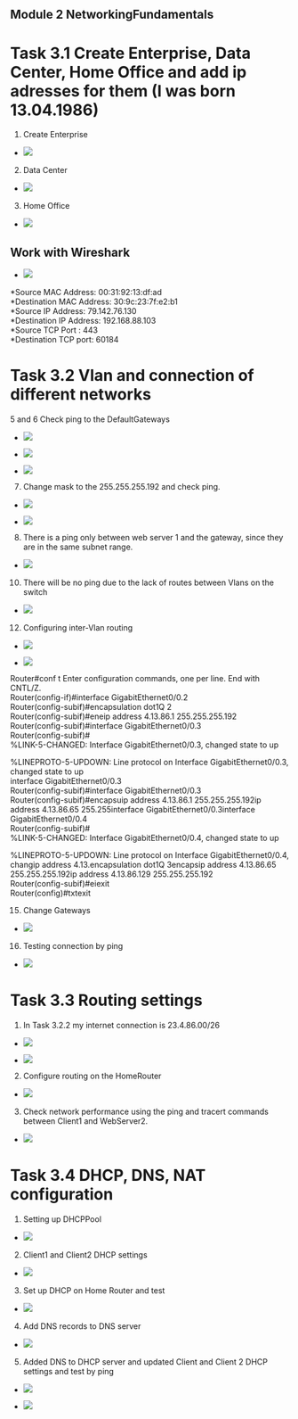 ## Module 2 NetworkingFundamentals

# Task 3.1 Create Enterprise, Data Center, Home Office and add ip adresses for them (I was born 13.04.1986)

1. Create Enterprise

* ![](screen/Screenshot_1.png)

2. Data Center

* ![](screen/Screenshot_2.png)

3. Home Office

* ![](screen/Screenshot_3.png)

## Work with Wireshark

* ![](screen/Screenshot_4.png)

*Source MAC Address: 00:31:92:13:df:ad  <br/>
*Destination MAC Address: 30:9c:23:7f:e2:b1 <br/>
*Source IP Address: 79.142.76.130 <br/>
*Destination IP Address: 192.168.88.103 <br/>
*Source TCP Port : 443 <br/>
*Destination TCP port: 60184 <br/>

# Task 3.2 Vlan and connection of different networks

5 and 6 Check ping to the DefaultGateways

* ![](screen/Screenshot_5.png)

* ![](screen/Screenshot_6.png)

* ![](screen/Screenshot_7.png)

7. Change mask to the 255.255.255.192 and check ping.

* ![](screen/Screenshot_8.png)

* ![](screen/Screenshot_9.png)

8. There is a ping only between web server 1 and the gateway, since they are in the same subnet range.

* ![](screen/Screenshot_10.png)

10. There will be no ping due to the lack of routes between Vlans on the switch

* ![](screen/Screenshot_11.png)

12. Configuring inter-Vlan routing

* ![](screen/Screenshot_12.png)

* ![](screen/Screenshot_15.png)

Router#conf t
Enter configuration commands, one per line.  End with CNTL/Z.<br/>
Router(config-if)#interface GigabitEthernet0/0.2<br/>
Router(config-subif)#encapsulation dot1Q 2<br/>
Router(config-subif)#eneip address 4.13.86.1 255.255.255.192<br/>
Router(config-subif)#interface GigabitEthernet0/0.3<br/>
Router(config-subif)#<br/>
%LINK-5-CHANGED: Interface GigabitEthernet0/0.3, changed state to up<br/>

%LINEPROTO-5-UPDOWN: Line protocol on Interface GigabitEthernet0/0.3, changed state to up<br/>
interface GigabitEthernet0/0.3<br/>
Router(config-subif)#interface GigabitEthernet0/0.3<br/>
Router(config-subif)#encapsuip address 4.13.86.1 255.255.255.192ip address 4.13.86.65 255.255interface GigabitEthernet0/0.3interface<br/> GigabitEthernet0/0.4<br/>
Router(config-subif)#<br/>
%LINK-5-CHANGED: Interface GigabitEthernet0/0.4, changed state to up<br/>

%LINEPROTO-5-UPDOWN: Line protocol on Interface GigabitEthernet0/0.4, changip address 4.13.encapsulation dot1Q 3encapsip address 4.13.86.65<br/> 255.255.255.192ip address 4.13.86.129 255.255.255.192<br/>
Router(config-subif)#eiexit<br/>
Router(config)#txtexit<br/>

15. Change Gateways

* ![](screen/Screenshot_13.png)

16. Testing connection by ping

* ![](screen/Screenshot_14.png)

# Task 3.3 Routing settings
 
1. In Task 3.2.2 my internet connection is 23.4.86.00/26

* ![](screen/Screenshot_16.png)

* ![](screen/Screenshot_17.png)

2. Configure routing on the HomeRouter 

* ![](screen/Screenshot_18.png)

3. Check network performance using the ping and tracert commands between Client1 and WebServer2.

* ![](screen/Screenshot_19.png)

# Task 3.4 DHCP, DNS, NAT configuration

1. Setting up DHCPPool

* ![](screen/Screenshot_20.png)

2. Client1 and Client2 DHCP settings

* ![](screen/Screenshot_21.png)

3. Set up DHCP on Home Router and test

* ![](screen/Screenshot_22.png)

4. Add DNS records to DNS server

* ![](screen/Screenshot_23.png)

5. Added DNS to DHCP server and updated Client and Client 2 DHCP settings and test by ping

* ![](screen/Screenshot_25.png)

* ![](screen/Screenshot_24.png)